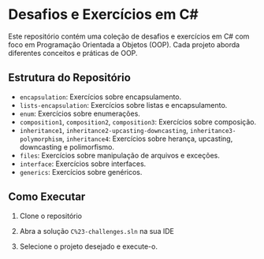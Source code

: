 # Desafios e Exercícios em C#

Este repositório contém uma coleção de desafios e exercícios em C# com foco em Programação Orientada a Objetos (OOP). Cada projeto aborda diferentes conceitos e práticas de OOP.

## Estrutura do Repositório

- `encapsulation`: Exercícios sobre encapsulamento.
- `lists-encapsulation`: Exercícios sobre listas e encapsulamento.
- `enum`: Exercícios sobre enumerações.
- `composition1`, `composition2`, `composition3`: Exercícios sobre composição.
- `inheritance1`, `inheritance2-upcasting-downcasting`, `inheritance3-polymorphism`, `inheritance4`: Exercícios sobre herança, upcasting, downcasting e polimorfismo.
- `files`: Exercícios sobre manipulação de arquivos e exceções.
- `interface`: Exercícios sobre interfaces.
- `generics`: Exercícios sobre genéricos.

## Como Executar

1. Clone o repositório

2. Abra a solução `C%23-challenges.sln` na sua IDE

3. Selecione o projeto desejado e execute-o.